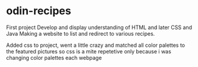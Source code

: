 # odin-recipes
First project
Develop and display understanding of HTML and later CSS and Java
Making a website to list and redirect to various recipes.

Added css to project, went a little crazy and matched all color palettes to the featured pictures so css is a mite repetetive only because i was changing color palettes each webpage